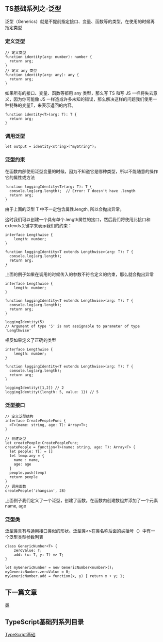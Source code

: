 ## TS基础系列之-泛型
泛型（Generics）就是不提前指定接口、变量、函数等的类型，在使用的时候再指定类型

### 定义泛型 <br/>

```
// 定义类型
function identity(arg: number): number {
  return arg;
}
// 定义 any 类型
function identity(arg: any): any {
  return arg;
}
```

如果所有的接口、变量、函数等都用 any 类型，那么写 TS 和写 JS 一样将失去意义，因为你可能像 JS 一样造成许多未知的错误，那么解决这样的问题我们使用一种特殊的变量T，来表示返回的内容。

```
function identity<T>(arg: T): T {
  return arg;
}
```

### 调用泛型<br/>

```
let output = identity<string>("myString");
```

### 泛型约束<br/>

在函数内部使用泛型变量的时候，因为不知道它是哪种类型，所以不能随意的操作它的属性或方法

```
function loggingIdentity<T>(arg: T): T {
  console.log(arg.length);  // Error: T doesn't have .length
  return arg;
}
```
由于上面的泛型 T 中不一定包含属性.length, 所以会抛出异常。

这时我们可以创建一个具有单个.length属性的接口，然后我们将使用此接口和extends关键字来表示我们的约束：
```
interface Lengthwise {
    length: number;
}

function loggingIdentity<T extends Lengthwise>(arg: T): T {
  console.log(arg.length); 
  return arg;
}

```

上面的例子如果在调用的时候传入的参数不符合定义的约束，那么就会抛出异常
```
interface Lengthwise {
    length: number;
}

function loggingIdentity<T extends Lengthwise>(arg: T): T {
  console.log(arg.length); 
  return arg;
}

loggingIdentity(5) 
// Argument of type '5' is not assignable to parameter of type 'Lengthwise'

```

相反如果定义了正确的类型
```
interface Lengthwise {
    length: number;
}

function loggingIdentity<T extends Lengthwise>(arg: T): T {
  console.log(arg.length); 
  return arg;
}

loggingIdentity([1,2]) // 2
loggingIdentity({length: 5, value: 1}) // 5
```

### 泛型接口<br/>

```
// 定义泛型结构
interface CreatePeopleFunc {
  <T>(name: string, age: T): Array<T>;
}

// 创建泛型
let createPeople:CreatePeopleFunc;
createPeople = function<T>(name: string, age: T): Array<T> {
  let people: T[] = []
  let temp:any = {
    name : name,
    age: age
  }
  people.push(temp)
  return people
}
// 调用函数
createPeople('zhangsan', 28)
```
上面例子我们定义了一个泛型，创建了函数，在函数内创建数组并添加了一个元素 name, age

### 泛型类<br/>

泛型类具有与通用接口类似的形状。泛型类<>在类名称后面的尖括号（）中有一个泛型类型参数列表

```
class GenericNumber<T> {
    zeroValue: T;
    add: (x: T, y: T) => T;
}

let myGenericNumber = new GenericNumber<number>();
myGenericNumber.zeroValue = 0;
myGenericNumber.add = function(x, y) { return x + y; };
```


## 下一篇文章
<a href='https://github.com/MarsPen/-notes-summary/blob/master/typescript/module.md'>类</a>

## TypeScript基础列系列目录
<a href='https://github.com/MarsPen/-notes-summary/blob/master/typescript/index.md'>TypeScript基础</a>


